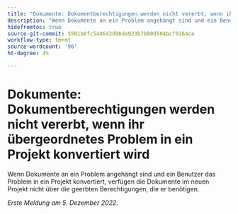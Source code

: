 ```yaml
---
title: "Dokumente: Dokumentberechtigungen werden nicht vererbt, wenn ihr übergeordnetes Problem in ein Projekt konvertiert wird."
description: "Wenn Dokumente an ein Problem angehängt sind und ein Benutzer das Problem in ein Projekt konvertiert, verfügen die Dokumente im neuen Projekt nicht über die geerbten Berechtigungen, die er benötigen sollte."
hidefromtoc: true
source-git-commit: 5501b8fc544643d98de923b7b80d504bcf9164ce
workflow-type: tm+mt
source-wordcount: '96'
ht-degree: 4%

---
```



# Dokumente: Dokumentberechtigungen werden nicht vererbt, wenn ihr übergeordnetes Problem in ein Projekt konvertiert wird

<!--This issue is on both WF and WFP TOCs-->

Wenn Dokumente an ein Problem angehängt sind und ein Benutzer das Problem in ein Projekt konvertiert, verfügen die Dokumente im neuen Projekt nicht über die geerbten Berechtigungen, die er benötigen.

_Erste Meldung am 5. Dezember 2022._

